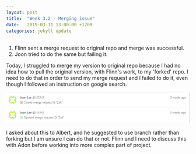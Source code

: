 ```yaml
---
layout: post
title:  "Week 3.2 - Merging issue"
date:   2019-03-11 13:00:00 +1200
categories: jekyll update
---
```

1. Flinn sent a merge request to original repo and merge was successful.
2. Joon tried to do the same but failing it.

Today, I struggled to merge my version to original repo because I had no idea how to pull the original version, with Flinn's work, to my 'forked' repo. I need to do that in order to send my merge request and I failed to do it, even though I followed an instruction on google search.

![March_11_1](/assets/img/March_11_1.JPG)

I asked about this to Albert, and he suggested to use branch rather than forking but I am unsure I can do that or not. Flinn and I need to discuss this with Adon before working into more complex part of project.